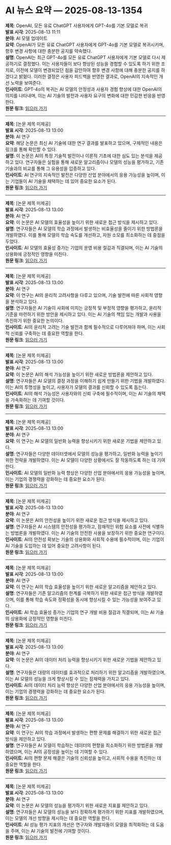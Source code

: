 # AI 뉴스 요약 — 2025-08-13-1354

**제목**: OpenAI, 모든 유료 ChatGPT 사용자에게 GPT-4o를 기본 모델로 복귀  
**발표 시각**: 2025-08-13 11:11  
**분야**: AI 모델 업데이트  
**요약**: OpenAI가 모든 유료 ChatGPT 사용자에게 GPT-4o를 기본 모델로 복귀시키며, 향후 변경 사항에 대한 충분한 공지를 약속했다.  
**설명**: OpenAI는 최근 GPT-4o를 모든 유료 ChatGPT 사용자에게 기본 모델로 다시 제공하기로 결정했다. 이는 사용자들이 보다 향상된 성능을 경험할 수 있도록 하기 위한 조치로, 이전에 모델이 변경되었던 점을 감안하여 향후 변경 사항에 대해 충분한 공지를 하겠다고 밝혔다. 이러한 결정은 사용자 피드백을 반영한 결과로, OpenAI의 지속적인 개선 노력을 보여준다.  
**인사이트**: GPT-4o의 복귀는 AI 모델의 안정성과 사용자 경험 향상에 대한 OpenAI의 의지를 나타내며, 이는 AI 기술의 발전과 사용자 요구의 변화에 대한 민감한 반응을 반영한다.  
**원문 링크**: [읽으러 가기](https://venturebeat.com/ai/openai-brings-gpt-4o-back-as-a-default-for-all-paying-chatgpt-users-altman-promises-plenty-of-notice-if-it-leaves-again/)

---

**제목**: [논문 제목 미제공]  
**발표 시각**: 2025-08-13 13:00  
**분야**: AI 연구  
**요약**: 해당 논문은 최신 AI 기술에 대한 연구 결과를 발표하고 있으며, 구체적인 내용은 링크를 통해 확인할 수 있다.  
**설명**: 이 논문은 AI의 특정 기술적 발전이나 이론적 기초에 대한 심도 있는 분석을 제공하고 있다. 연구자들은 실험을 통해 새로운 알고리즘이나 모델의 성능을 평가하고, 기존 기술과의 비교를 통해 그 유용성을 입증하고 있다.  
**인사이트**: AI 연구의 지속적인 발전은 다양한 산업 분야에서의 응용 가능성을 높이며, 이는 기업들이 AI 기술을 채택하는 데 있어 중요한 요소가 된다.  
**원문 링크**: [읽으러 가기](https://arxiv.org/abs/2508.08293)

---

**제목**: [논문 제목 미제공]  
**발표 시각**: 2025-08-13 13:00  
**분야**: AI 연구  
**요약**: 이 논문은 AI 모델의 효율성을 높이기 위한 새로운 접근 방식을 제시하고 있다.  
**설명**: 연구자들은 AI 모델의 학습 과정에서 발생하는 비효율성을 줄이기 위한 방법론을 개발하였다. 이를 통해 모델의 학습 속도를 개선하고, 자원 소모를 최소화하는 데 중점을 두었다.  
**인사이트**: AI 모델의 효율성 증가는 기업의 운영 비용 절감과 직결되며, 이는 AI 기술의 상용화에 긍정적인 영향을 미친다.  
**원문 링크**: [읽으러 가기](https://arxiv.org/abs/2508.08295)

---

**제목**: [논문 제목 미제공]  
**발표 시각**: 2025-08-13 13:00  
**분야**: AI 연구  
**요약**: 이 연구는 AI의 윤리적 고려사항을 다루고 있으며, 기술 발전에 따른 사회적 영향을 분석하고 있다.  
**설명**: 연구자들은 AI 기술이 사회에 미치는 긍정적 및 부정적 영향을 평가하고, 윤리적 기준을 마련하기 위한 방안을 제시하고 있다. 이는 AI 기술의 책임 있는 개발과 사용을 촉진하기 위한 중요한 논의이다.  
**인사이트**: AI의 윤리적 고려는 기술 발전과 함께 필수적으로 다루어져야 하며, 이는 사회적 신뢰를 구축하는 데 중요한 역할을 한다.  
**원문 링크**: [읽으러 가기](https://arxiv.org/abs/2508.08297)

---

**제목**: [논문 제목 미제공]  
**발표 시각**: 2025-08-13 13:00  
**분야**: AI 연구  
**요약**: 이 논문은 AI의 해석 가능성을 높이기 위한 새로운 방법론을 제안하고 있다.  
**설명**: 연구자들은 AI 모델의 결정 과정을 이해하기 쉽게 만들기 위한 기법을 개발하였다. 이는 AI의 투명성을 높이고, 사용자가 모델의 결과를 신뢰할 수 있도록 돕는다.  
**인사이트**: AI의 해석 가능성은 사용자와의 신뢰 구축에 필수적이며, 이는 AI 기술의 채택을 가속화하는 데 기여할 것이다.  
**원문 링크**: [읽으러 가기](https://arxiv.org/abs/2508.08300)

---

**제목**: [논문 제목 미제공]  
**발표 시각**: 2025-08-13 13:00  
**분야**: AI 연구  
**요약**: 이 연구는 AI 모델의 일반화 능력을 향상시키기 위한 새로운 기법을 제안하고 있다.  
**설명**: 연구자들은 다양한 데이터셋에서 모델의 성능을 평가하고, 일반화 능력을 높이기 위한 전략을 개발하였다. 이는 AI 모델이 다양한 상황에서도 잘 작동하도록 하는 데 기여한다.  
**인사이트**: AI 모델의 일반화 능력 향상은 다양한 산업 분야에서의 응용 가능성을 높이며, 이는 기업의 경쟁력을 강화하는 데 중요한 요소가 된다.  
**원문 링크**: [읽으러 가기](https://arxiv.org/abs/2508.08308)

---

**제목**: [논문 제목 미제공]  
**발표 시각**: 2025-08-13 13:00  
**분야**: AI 연구  
**요약**: 이 논문은 AI의 안전성을 높이기 위한 새로운 접근 방식을 제시하고 있다.  
**설명**: 연구자들은 AI 시스템의 안전성을 평가하고, 잠재적인 위험 요소를 사전에 식별하는 방법론을 개발하였다. 이는 AI 기술의 안전한 사용을 보장하기 위한 중요한 연구이다.  
**인사이트**: AI의 안전성 확보는 기술의 상용화와 사회적 수용에 필수적이며, 이는 기업이 AI 기술을 도입하는 데 있어 중요한 고려사항이 된다.  
**원문 링크**: [읽으러 가기](https://arxiv.org/abs/2508.08344)

---

**제목**: [논문 제목 미제공]  
**발표 시각**: 2025-08-13 13:00  
**분야**: AI 연구  
**요약**: 이 연구는 AI의 학습 효율성을 높이기 위한 새로운 알고리즘을 제안하고 있다.  
**설명**: 연구자들은 기존 알고리즘의 한계를 극복하기 위한 새로운 접근 방식을 개발하였으며, 이를 통해 학습 속도와 정확성을 동시에 향상시킬 수 있는 가능성을 보여주고 있다.  
**인사이트**: AI 학습 효율성 증가는 기업의 연구 개발 비용 절감과 직결되며, 이는 AI 기술의 상용화에 긍정적인 영향을 미친다.  
**원문 링크**: [읽으러 가기](https://arxiv.org/abs/2508.08382)

---

**제목**: [논문 제목 미제공]  
**발표 시각**: 2025-08-13 13:00  
**분야**: AI 연구  
**요약**: 이 논문은 AI의 데이터 처리 능력을 향상시키기 위한 새로운 기법을 제안하고 있다.  
**설명**: 연구자들은 대량의 데이터를 효과적으로 처리하기 위한 알고리즘을 개발하였으며, 이는 AI 모델의 성능을 크게 향상시킬 수 있는 잠재력을 가지고 있다.  
**인사이트**: AI의 데이터 처리 능력 향상은 다양한 산업 분야에서의 응용 가능성을 높이며, 이는 기업의 경쟁력을 강화하는 데 중요한 요소가 된다.  
**원문 링크**: [읽으러 가기](https://arxiv.org/abs/2508.08385)

---

**제목**: [논문 제목 미제공]  
**발표 시각**: 2025-08-13 13:00  
**분야**: AI 연구  
**요약**: 이 연구는 AI의 학습 과정에서 발생하는 편향 문제를 해결하기 위한 새로운 접근 방식을 제안하고 있다.  
**설명**: 연구자들은 AI 모델이 학습하는 데이터의 편향을 최소화하기 위한 방법론을 개발하였으며, 이는 AI의 공정성을 높이는 데 기여할 수 있다.  
**인사이트**: AI의 편향 문제 해결은 기술의 신뢰성을 높이고, 사회적 수용을 촉진하는 데 중요한 역할을 한다.  
**원문 링크**: [읽으러 가기](https://arxiv.org/abs/2508.08442)

---

**제목**: [논문 제목 미제공]  
**발표 시각**: 2025-08-13 13:00  
**분야**: AI 연구  
**요약**: 이 논문은 AI 모델의 성능을 평가하기 위한 새로운 지표를 제안하고 있다.  
**설명**: 연구자들은 AI 모델의 성능을 보다 정확하게 평가하기 위한 지표를 개발하였으며, 이는 모델의 개선 방향을 제시하는 데 중요한 역할을 한다.  
**인사이트**: AI 성능 평가 지표의 개선은 연구자와 개발자들이 모델을 최적화하는 데 도움을 주며, 이는 AI 기술의 발전에 기여할 것이다.  
**원문 링크**: [읽으러 가기](https://arxiv.org/abs/2508.08446)
